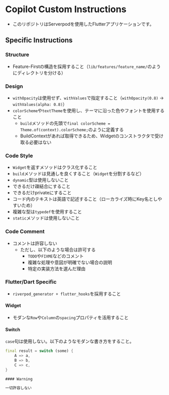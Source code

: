 # Copilot Custom Instructions

- このリポジトリはServerpodを使用したFlutterアプリケーションです。

## Specific Instructions

### Structure

- Feature-Firstの構造を採用すること（`lib/features/feature_name/`のようにディレクトリを分ける）

### Design

- `withOpacity`は使用せず、`withValues`で指定すること（`withOpacity(0.8)` -> `withValues(alpha: 0.8)`）
- `colorScheme`や`textTheme`を使用し、テーマに沿った色やフォントを使用すること
    - `build`メソッドの先頭で`final colorScheme = Theme.of(context).colorScheme;`のように定義する
    - BuildContextがあれば取得できるため、Widgetのコンストラクタで受け取る必要はない

### Code Style

- `Widget`を返すメソッドはクラス化すること
- `build`メソッドは見通しを良くすること（`Widget`を分割するなど）
- `dynamic`型は使用しないこと
- できるだけ疎結合にすること
- できるだけprivateにすること
- コード内のテキストは英語で記述すること（ローカライズ時にKey名としやすいため）
- 複雑な型は`typedef`を使用すること
- `static`メソッドは使用しないこと


### Code Comment

- コメントは許容しない
    - ただし、以下のような場合は許可する
        - `TODO`や`FIXME`などのコメント
        - 複雑な処理や意図が明確でない場合の説明
        - 特定の実装方法を選んだ理由

### Flutter/Dart Specific

- `riverpod_generator + flutter_hooks`を採用すること

#### Widget

- モダンな`Row`や`Column`の`spacing`プロパティを活用すること

#### Switch

`case`句は使用しない。以下のようなモダンな書き方をすること。

```dart
final result = switch (some) {
    A => a,
    B => b,
    C => c,
}

#### Warning

一切許容しない